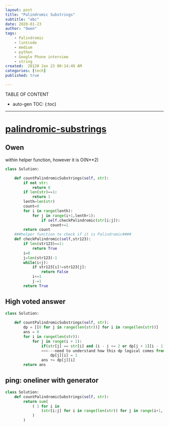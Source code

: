 ```yaml
---
layout: post
title: "Palindromic Substrings"
subtitle: "abc"
date: 2020-01-23
author: "Owen"
tags: 
    - Palindromic
    - lintcode
    - medium
    - python
    - Google Phone interview
    - string
created:  20120 Jan 23 00:14:49 AM
categories: [tech]
published: true

---
```



TABLE OF CONTENT

* auto-gen TOC:
{:toc}

- - -

# [palindromic-substrings](https://www.lintcode.com/problem/palindromic-substrings/description)

## Owen

within helper function, however it is O(N**2)

```python
class Solution:

    def countPalindromicSubstrings(self, str):
        if not str:
            return 0
        if len(str)==1:
            return 1
        lenth=len(str)
        count=0
        for i in range(lenth):
            for j in range(i+1,lenth+1):
                if self.checkPalindromic(str[i:j]):
                    count+=1
        return count
    ###helper function to check if it is Palindromic####
    def checkPalindromic(self,str123):
        if len(str123)==1:
            return True
        i=0
        j=len(str123)-1
        while(i<j):
            if str123[i]!=str123[j]:
                return False
            i+=1
            j-=1
        return True
```

## High voted answer

```python
class Solution:
   
    def countPalindromicSubstrings(self, str):
        dp = [[0 for j in range(len(str))] for i in range(len(str))]
        ans = 0
        for i in range(len(str)):
            for j in range(i + 1):
                if(str[j] == str[i] and (i - j <= 2 or dp[j + 1][i - 1] == 1)):
                <<<---need to understand how this dp logical comes from 
                    dp[j][i] = 1
                ans += dp[j][i]
        return ans
```

## ping: oneliner with generator

```python
class Solution:
    def countPalindromicSubstrings(self, str):
        return sum( 
            ( 1 for i in 
                (str[i:j] for i in range(len(str)) for j in range(i+1, len(str)+1)) if i==i[::-1]
            )
        )
```


